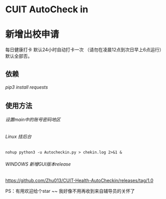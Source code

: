 CUIT AutoCheck in<br> 
======================
新增出校申请
==================
每日健康打卡
默认24小时自动打卡一次
（请勿在凌晨12点到次日早上6点运行）
默认全部否。

依赖<br>
----------------
###### pip3 install requests

使用方法<br> 
-------------
###### 设置main中的账号密码地区<br> 
###### Linux 挂后台<br> 
    nohup python3 -u Autocheckin.py > chekin.log 2>&1 &

###### WINDOWS 新增GUI版本release<br> 
https://github.com/Zhu013/CUIT-Health-AutoCheckin/releases/tag/1.0

PS：有用欢迎给个star  ~~
    我好像不用再收到来自辅导员的关怀了
